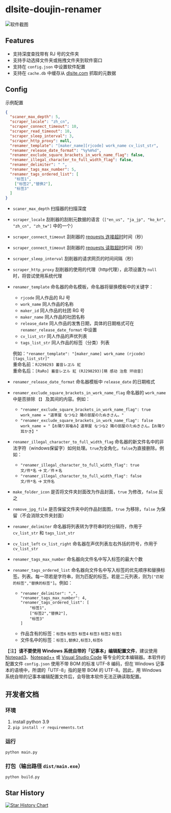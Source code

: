 # dlsite-doujin-renamer
![软件截图](screenshot.png)

## Features
- 支持深度查找带有 RJ 号的文件夹
- 支持手动选择文件夹或拖拽文件夹到软件窗口
- 支持在 ```config.json``` 中设置软件配置
- 支持在 ```cache.db``` 中缓存从 [dlsite.com](https://www.dlsite.com/maniax/) 抓取的元数据

## Config
示例配置
```json
{
  "scaner_max_depth": 5,
  "scraper_locale": "zh_cn",
  "scraper_connect_timeout": 10,
  "scraper_read_timeout": 10,
  "scraper_sleep_interval": 3,
  "scraper_http_proxy": null,
  "renamer_template": "[maker_name][rjcode] work_name cv_list_str",
  "renamer_release_date_format": "%y%m%d",
  "renamer_exclude_square_brackets_in_work_name_flag": false,
  "renamer_illegal_character_to_full_width_flag": false,
  "renamer_delimiter": " ",
  "renamer_tags_max_number": 5,
  "renamer_tags_ordered_list": [
    "标签1",
    ["标签2","替换2"],
    "标签3"
  ]
}
```
- ```scaner_max_depth``` 扫描器的扫描深度
- ```scraper_locale``` 刮削器的刮削元数据的语言（```["en_us", "ja_jp", "ko_kr", "zh_cn", "zh_tw"]``` 中的一个）
- ```scraper_connect_timeout``` 刮削器的 [requests 连接超时](https://docs.python-requests.org/zh_CN/latest/user/advanced.html#timeout)时间（秒）
- ```scraper_connect_timeout``` 刮削器的 [requests 读取超时](https://docs.python-requests.org/zh_CN/latest/user/advanced.html#timeout)时间（秒）
- ``scraper_sleep_interval`` 刮削器的请求网页的时间间隔（秒）
- ```scraper_http_proxy``` 刮削器的使用的代理（http代理），此项设置为 ```null``` 时，将尝试使用系统代理
- ```renamer_template``` 命名器的命名模板，命名器将替换模板中的关键字：
  - ```rjcode``` 同人作品的 RJ 号
  - ```work_name``` 同人作品的名称
  - ```maker_id``` 同人作品的社团 RG 号
  - ```maker_name``` 同人作品的社团名称
  - ```release_date``` 同人作品的发售日期，具体的日期格式可在 ```renamer_release_date_format``` 中设置
  - ```cv_list_str``` 同人作品的声优列表
  - ```tags_list_str``` 同人作品的标签（分类）列表

  例如：```"renamer_template": "[maker_name] work_name (rjcode)[tags_list_str]"```<br/>
  重命名前：```RJ298293 蓄音レヱル 紅```<br/>
  重命名后：```[RaRo] 蓄音レヱル 紅 (RJ298293)[萌 感动 治愈 环绕音]```
- ```renamer_release_date_format``` 命名器模板中 ```release_date``` 的日期格式
- ```renamer_exclude_square_brackets_in_work_name_flag``` 命名器的 ```work_name``` 中是否排除 ```【】``` 及其间的内容。例如：
  - ```"renamer_exclude_square_brackets_in_work_name_flag": true```<br/>
    ```work_name = "道草屋 なつな2 隣の部屋のたぬきさん。"```
  - ```"renamer_exclude_square_brackets_in_work_name_flag": false```<br/>
    ```work_name = "【お隣り耳噛み】道草屋 なつな2 隣の部屋のたぬきさん。【お隣り耳かき】"```
- ```renamer_illegal_character_to_full_width_flag``` 命名器的新文件名中的非法字符（windows保留字）如何处理。`true`为全角化，`false`为直接删除。例如：
  - ```"renamer_illegal_character_to_full_width_flag": true```<br/>
    `文/件*名` → `文／件＊名`
  - ```"renamer_illegal_character_to_full_width_flag": false```<br/>
    `文/件*名` → `文件名`
- ```make_folder_icon``` 是否将文件夹封面改为作品封面，`true` 为修改，`false` 反之
- ```remove_jpg_file``` 是否保留文件夹中的作品封面图，`true` 为移除，`false` 为保留（不会消除文件夹封面）
- ```renamer_delimiter``` 命名器将列表转为字符串时的分隔符，作用于 `cv_list_str` 和 `tags_list_str`
- ```cv_list_left``` ```cv_list_right``` 命名器在声优列表左右外括的符号，作用于 `cv_list_str`
- ```renamer_tags_max_number``` 命名器向文件名中写入标签的最大个数
- ```renamer_tags_ordered_list``` 命名器向文件名中写入标签的优先顺序和替换标签。列表。每一项若是字符串，则为匹配的标签。若是二元列表，则为`["匹配的标签","替换的标签"]`。例如：
  - ```
    "renamer_delimiter": ",",
    "renamer_tags_max_number": 4,
    "renamer_tags_ordered_list": [
        "标签1",
        ["标签2","替换2"],
        "标签3"
    ]
    ```
  - 作品含有的标签：`标签6` `标签5` `标签4` `标签3` `标签2` `标签1`
  - 文件名中的标签：`标签1,替换2,标签3,标签6`

【注】**请不要使用 Windows 系统自带的「记事本」编辑配置文件**，建议使用 [Notepad3](https://www.rizonesoft.com/downloads/notepad3/)、[Notepad++](https://notepad-plus-plus.org/) 或 [Visual Studio Code](https://code.visualstudio.com/) 等专业的文本编辑器。本软件的配置文件 ```config.json``` 使用不带 BOM 的标准 UTF-8 编码，但在 Windows 记事本的语境中，所谓的「UTF-8」指的是带 BOM 的 UTF-8。因此，用 Windows 系统自带的记事本编辑配置文件后，会导致本软件无法正确读取配置。

## 开发者文档
### 环境
1. install python 3.9
2. ```pip install -r requirements.txt```
### 运行
```python main.py```
### 打包（输出路径 `dist/main.exe`）
```python build.py```

## Star History
[![Star History Chart](https://api.star-history.com/svg?repos=yodhcn/dlsite-doujin-renamer&type=Date)](https://www.star-history.com/#yodhcn/dlsite-doujin-renamer&Date)
